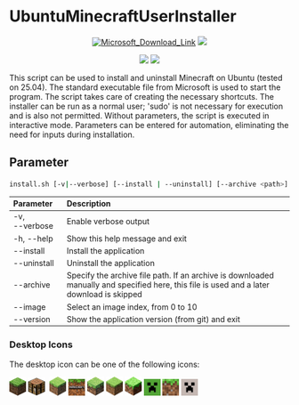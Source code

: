 # UbuntuMinecraftUserInstaller

<div align="center">

[![Microsoft_Download_Link](https://img.shields.io/badge/Minecraft-Microsoft_Download_Link-52a335)](https://www.minecraft.net/en-us/download "Link to the official Microsoft Minecraft download page")
[![](https://img.shields.io/badge/Ubuntu--de460c)](https://ubuntu.com/ "Link to Ubuntu")

![](https://img.shields.io/badge/sudo-NO-darkgreen)
![](https://img.shields.io/badge/isolation-NO-darkred)

</div>

This script can be used to install and uninstall Minecraft on Ubuntu (tested on 25.04).
The standard executable file from Microsoft is used to start the program.
The script takes care of creating the necessary shortcuts.
The installer can be run as a normal user; 'sudo' is not necessary for
execution and is also not permitted. Without parameters, the script is
executed in interactive mode. Parameters can be entered for automation,
eliminating the need for inputs during installation.

## Parameter

```bash
install.sh [-v|--verbose] [--install | --uninstall] [--archive <path>] [--image <index>] [-h|--help] [--version]
```

| Parameter                         | Description                                      |
| :-------------------------------- | :----------------------------------------------- |
| -v, <nobr>--verbose       </nobr> | Enable verbose output                            |
| -h, <nobr>--help          </nobr> | Show this help message and exit                  |
|     <nobr>--install       </nobr> | Install the application                          |
|     <nobr>--uninstall     </nobr> | Uninstall the application                        |
|     <nobr>--archive       </path> | Specify the archive file path. If an archive is downloaded manually and specified here, this file is used and a later download is skipped |
|     <nobr>--image <index> </nobr> | Select an image index, from 0 to 10              |
|     <nobr>--version       </nobr> | Show the application version (from git) and exit |

### Desktop Icons

The desktop icon can be one of the following icons:

<picture>
  <img
    alt=""
    src="./Resources/Icons/minecraft_2009-2013.svg"
    width="30" />
</picture><picture>
  <img
    alt=""
    src="./Resources/Icons/minecraft_2013-2023.svg"
    width="30" />
</picture><picture>
  <img
    alt=""
    src="./Resources/Icons/minecraft_2013-2023_1.6-1.19svg"
    width="30" />
</picture><picture>
  <img
    alt=""
    src="./Resources/Icons/minecraft_2016-2023_favicon.svg"
    width="30" />
</picture><picture>
  <img
    alt=""
    src="./Resources/Icons/minecraft_2017-2023_bedrock.svg"
    width="30" />
</picture><picture>
  <img
    alt=""
    src="./Resources/Icons/minecraft_2019.svg"
    width="30" />
</picture><picture>
  <img
    alt=""
    src="./Resources/Icons/minecraft_2020-2023_variant.svg"
    width="30" />
</picture><picture>
  <img
    alt=""
    src="./Resources/Icons/minecraft_2021.svg"
    width="30" />
</picture><picture>
  <img
    alt=""
    src="./Resources/Icons/minecraft_2023.svg"
    width="30" />
</picture><picture>
  <img
    alt=""
    src="./Resources/Icons/minecraft_2023_bedrock.svg"
    width="30" />
</picture><picture>
  <img
    alt=""
    src="./Resources/Icons/minecraft_2023_linux.svg"
    width="30" />
</picture>
